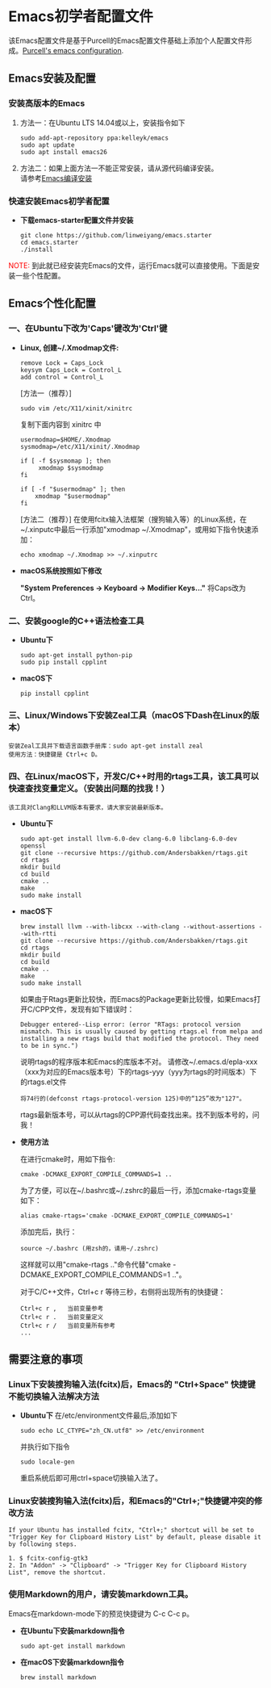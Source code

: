# Emacs初学者配置文件

该Emacs配置文件是基于Purcell的Emacs配置文件基础上添加个人配置文件形成。[Purcell's emacs configuration](https://github.com/purcell/emacs.d).

## Emacs安装及配置

### 安装高版本的Emacs
1. 方法一：在Ubuntu LTS 14.04或以上，安装指令如下

    ``` shell
    sudo add-apt-repository ppa:kelleyk/emacs
    sudo apt update
    sudo apt install emacs26
    ```

2. 方法二：如果上面方法一不能正常安装，请从源代码编译安装。  
   请参考[Emacs编译安装](http://ubuntuhandbook.org/index.php/2014/10/emacs-24-4-released-install-in-ubuntu-14-04/)

### 快速安装Emacs初学者配置
* **下载emacs-starter配置文件并安装**

    ``` shell
    git clone https://github.com/linweiyang/emacs.starter
    cd emacs.starter
    ./install
    ```

<font color=#ff0000>NOTE:</font> 到此就已经安装完Emacs的文件，运行Emacs就可以直接使用。下面是安装一些个性配置。

## Emacs个性化配置

### 一、在Ubuntu下改为'Caps'键改为'Ctrl'键

- **Linux, 创建~/.Xmodmap文件:**

    ``` xmodmap
    remove Lock = Caps_Lock
    keysym Caps_Lock = Control_L
    add control = Control_L
    ```

    [方法一（推荐）]
    ``` shell
    sudo vim /etc/X11/xinit/xinitrc
    ```
    复制下面内容到 xinitrc 中
    ```
    usermodmap=$HOME/.Xmodmap
    sysmodmap=/etc/X11/xinit/.Xmodmap

    if [ -f $sysmomap ]; then
         xmodmap $sysmodmap
    fi

    if [ -f "$usermodmap" ]; then
        xmodmap "$usermodmap"
    fi 
    ```
    
    [方法二（推荐）]
    在使用fcitx输入法框架（搜狗输入等）的Linux系统，在~/.xinputc中最后一行添加"xmodmap ~/.Xmodmap"，或用如下指令快速添加：
    ``` shell
    echo xmodmap ~/.Xmodmap >> ~/.xinputrc
    ```

* **macOS系统按照如下修改**
    
    **"System Preferences -> Keyboard -> Modifier Keys..."** 将Caps改为Ctrl。


### 二、安装google的C++语法检查工具 

* **Ubuntu下**

    ``` shell
    sudo apt-get install python-pip
    sudo pip install cpplint
    ```

* **macOS下**

    ``` shell
    pip install cpplint
    ```

### 三、Linux/Windows下安装Zeal工具（macOS下Dash在Linux的版本）

    安装Zeal工具并下载语言函数手册库：sudo apt-get install zeal
    使用方法：快捷键是 Ctrl+c D。

### 四、在Linux/macOS下，开发C/C++时用的rtags工具，该工具可以快速查找变量定义。（安装出问题的找我！）

    该工具对Clang和LLVM版本有要求，请大家安装最新版本。

* **Ubuntu下**

    ``` shell
    sudo apt-get install llvm-6.0-dev clang-6.0 libclang-6.0-dev openssl
    git clone --recursive https://github.com/Andersbakken/rtags.git
    cd rtags
    mkdir build
    cd build
    cmake ..
    make
    sudo make install
    ```
* **macOS下**

    ``` shell
    brew install llvm --with-libcxx --with-clang --without-assertions --with-rtti
    git clone --recursive https://github.com/Andersbakken/rtags.git
    cd rtags
    mkdir build
    cd build
    cmake ..
    make
    sudo make install
    ```
    如果由于Rtags更新比较快，而Emacs的Package更新比较慢，如果Emacs打开C/CPP文件，发现有如下错误时：
    ``` shell
    Debugger entered--Lisp error: (error "RTags: protocol version mismatch. This is usually caused by getting rtags.el from melpa and installing a new rtags build that modified the protocol. They need to be in sync.")
    ``` 
    说明rtags的程序版本和Emacs的库版本不对。
    请修改~/.emacs.d/epla-xxx（xxx为对应的Emacs版本号）下的rtags-yyy（yyy为rtags的时间版本）下的rtags.el文件
    ``` shell
    将74行的(defconst rtags-protocol-version 125)中的“125”改为"127"。
    ```
   rtags最新版本号，可以从rtags的CPP源代码查找出来。找不到版本号的，问我！

* **使用方法**

    在进行cmake时，用如下指令:
    ``` shell
    cmake -DCMAKE_EXPORT_COMPILE_COMMANDS=1 ..
    ```
    为了方便，可以在~/.bashrc或~/.zshrc的最后一行，添加cmake-rtags变量如下：
    ``` shell
    alias cmake-rtags='cmake -DCMAKE_EXPORT_COMPILE_COMMANDS=1'
    ```
    添加完后，执行： 
    ``` shell
    source ~/.bashrc (用zsh的，请用~/.zshrc)
    ```
    这样就可以用"cmake-rtags .."命令代替"cmake -DCMAKE_EXPORT_COMPILE_COMMANDS=1 .."。

    对于C/C++文件，Ctrl+c r 等待三秒，右侧将出现所有的快捷键：
    ``` shell
    Ctrl+c r ,   当前变量参考
    Ctrl+c r .   当前变量定义
    Ctrl+c r /   当前变量所有参考
    ...
    ```
    

## 需要注意的事项

### Linux下安装搜狗输入法(fcitx)后，Emacs的 "Ctrl+Space" 快捷键不能切换输入法解决方法

* **Ubuntu下**
    在/etc/environment文件最后,添加如下
    ``` shell
    sudo echo LC_CTYPE="zh_CN.utf8" >> /etc/environment
    ```

    并执行如下指令

    ``` shell
    sudo locale-gen
    ```
    重启系统后即可用ctrl+space切换输入法了。

### Linux安装搜狗输入法(fcitx)后，和Emacs的"Ctrl+;"快捷键冲突的修改方法
    If your Ubuntu has installed fcitx, "Ctrl+;" shortcut will be set to "Trigger Key for Clipboard History List" by default, please disable it by following steps.

    1. $ fcitx-config-gtk3  
    2. In "Addon" -> "Clipboard" -> "Trigger Key for Clipboard History List", remove the shortcut.  

### 使用Markdown的用户，请安装markdown工具。

Emacs在markdown-mode下的预览快捷键为 C-c C-c p。

* **在Ubuntu下安装markdown指令**

    ``` shell
    sudo apt-get install markdown
    ```

* **在macOS下安装markdown指令**

    ``` shell
    brew install markdown
    ```



